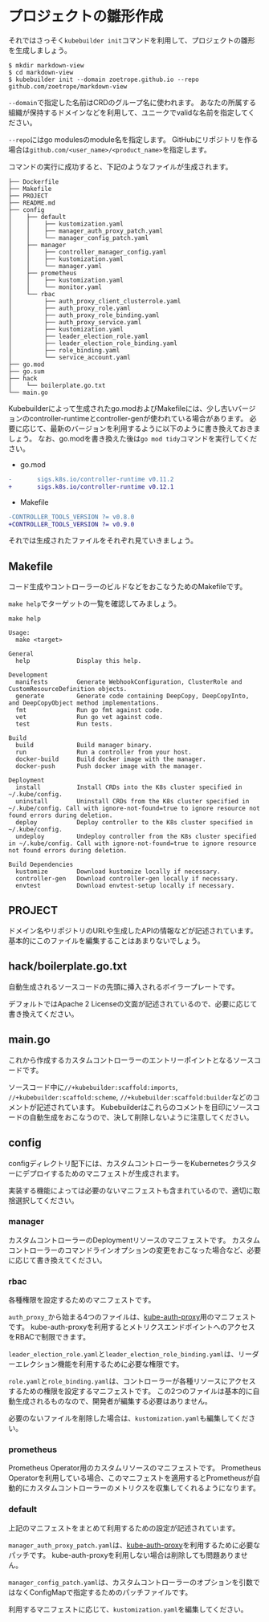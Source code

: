 # プロジェクトの雛形作成

それではさっそく`kubebuilder init`コマンドを利用して、プロジェクトの雛形を生成しましょう。

```console
$ mkdir markdown-view
$ cd markdown-view
$ kubebuilder init --domain zoetrope.github.io --repo github.com/zoetrope/markdown-view
```

`--domain`で指定した名前はCRDのグループ名に使われます。
あなたの所属する組織が保持するドメインなどを利用して、ユニークでvalidな名前を指定してください。

`--repo`にはgo modulesのmodule名を指定します。
GitHubにリポジトリを作る場合は`github.com/<user_name>/<product_name>`を指定します。

コマンドの実行に成功すると、下記のようなファイルが生成されます。

```
├── Dockerfile
├── Makefile
├── PROJECT
├── README.md
├── config
│    ├── default
│    │    ├── kustomization.yaml
│    │    ├── manager_auth_proxy_patch.yaml
│    │    └── manager_config_patch.yaml
│    ├── manager
│    │    ├── controller_manager_config.yaml
│    │    ├── kustomization.yaml
│    │    └── manager.yaml
│    ├── prometheus
│    │    ├── kustomization.yaml
│    │    └── monitor.yaml
│    └── rbac
│         ├── auth_proxy_client_clusterrole.yaml
│         ├── auth_proxy_role.yaml
│         ├── auth_proxy_role_binding.yaml
│         ├── auth_proxy_service.yaml
│         ├── kustomization.yaml
│         ├── leader_election_role.yaml
│         ├── leader_election_role_binding.yaml
│         ├── role_binding.yaml
│         └── service_account.yaml
├── go.mod
├── go.sum
├── hack
│    └── boilerplate.go.txt
└── main.go
```

Kubebuilderによって生成されたgo.modおよびMakefileには、少し古いバージョンのcontroller-runtimeとcontroller-genが使われている場合があります。
必要に応じて、最新のバージョンを利用するように以下のように書き換えておきましょう。
なお、go.modを書き換えた後は`go mod tidy`コマンドを実行してください。

- go.mod

```diff
-       sigs.k8s.io/controller-runtime v0.11.2
+       sigs.k8s.io/controller-runtime v0.12.1
```

- Makefile

```diff
-CONTROLLER_TOOLS_VERSION ?= v0.8.0
+CONTROLLER_TOOLS_VERSION ?= v0.9.0
```


それでは生成されたファイルをそれぞれ見ていきましょう。

## Makefile

コード生成やコントローラーのビルドなどをおこなうためのMakefileです。

`make help`でターゲットの一覧を確認してみましょう。

```console
make help

Usage:
  make <target>

General
  help             Display this help.

Development
  manifests        Generate WebhookConfiguration, ClusterRole and CustomResourceDefinition objects.
  generate         Generate code containing DeepCopy, DeepCopyInto, and DeepCopyObject method implementations.
  fmt              Run go fmt against code.
  vet              Run go vet against code.
  test             Run tests.

Build
  build            Build manager binary.
  run              Run a controller from your host.
  docker-build     Build docker image with the manager.
  docker-push      Push docker image with the manager.

Deployment
  install          Install CRDs into the K8s cluster specified in ~/.kube/config.
  uninstall        Uninstall CRDs from the K8s cluster specified in ~/.kube/config. Call with ignore-not-found=true to ignore resource not found errors during deletion.
  deploy           Deploy controller to the K8s cluster specified in ~/.kube/config.
  undeploy         Undeploy controller from the K8s cluster specified in ~/.kube/config. Call with ignore-not-found=true to ignore resource not found errors during deletion.

Build Dependencies
  kustomize        Download kustomize locally if necessary.
  controller-gen   Download controller-gen locally if necessary.
  envtest          Download envtest-setup locally if necessary.
```

## PROJECT

ドメイン名やリポジトリのURLや生成したAPIの情報などが記述されています。
基本的にこのファイルを編集することはあまりないでしょう。

## hack/boilerplate.go.txt

自動生成されるソースコードの先頭に挿入されるボイラープレートです。

デフォルトではApache 2 Licenseの文面が記述されているので、必要に応じて書き換えてください。

## main.go

これから作成するカスタムコントローラーのエントリーポイントとなるソースコードです。

ソースコード中に`//+kubebuilder:scaffold:imports`, `//+kubebuilder:scaffold:scheme`, `//+kubebuilder:scaffold:builder`などのコメントが記述されています。
Kubebuilderはこれらのコメントを目印にソースコードの自動生成をおこなうので、決して削除しないように注意してください。

## config

configディレクトリ配下には、カスタムコントローラーをKubernetesクラスターにデプロイするためのマニフェストが生成されます。

実装する機能によっては必要のないマニフェストも含まれているので、適切に取捨選択してください。

### manager

カスタムコントローラーのDeploymentリソースのマニフェストです。
カスタムコントローラーのコマンドラインオプションの変更をおこなった場合など、必要に応じて書き換えてください。

### rbac

各種権限を設定するためのマニフェストです。

`auth_proxy_`から始まる4つのファイルは、[kube-auth-proxy][]用のマニフェストです。
kube-auth-proxyを利用するとメトリクスエンドポイントへのアクセスをRBACで制限できます。

`leader_election_role.yaml`と`leader_election_role_binding.yaml`は、リーダーエレクション機能を利用するために必要な権限です。

`role.yaml`と`role_binding.yaml`は、コントローラーが各種リソースにアクセスするための権限を設定するマニフェストです。
この2つのファイルは基本的に自動生成されるものなので、開発者が編集する必要はありません。

必要のないファイルを削除した場合は、`kustomization.yaml`も編集してください。

### prometheus

Prometheus Operator用のカスタムリソースのマニフェストです。
Prometheus Operatorを利用している場合、このマニフェストを適用するとPrometheusが自動的にカスタムコントローラーのメトリクスを収集してくれるようになります。

### default

上記のマニフェストをまとめて利用するための設定が記述されています。

`manager_auth_proxy_patch.yaml`は、[kube-auth-proxy][]を利用するために必要なパッチです。
kube-auth-proxyを利用しない場合は削除しても問題ありません。

`manager_config_patch.yaml`は、カスタムコントローラーのオプションを引数ではなくConfigMapで指定するためのパッチファイルです。

利用するマニフェストに応じて、`kustomization.yaml`を編集してください。

[kube-auth-proxy]: https://github.com/brancz/kube-rbac-proxy
